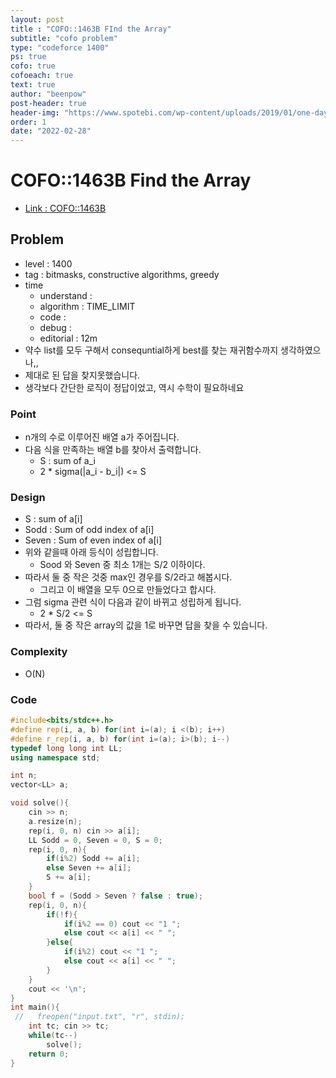 ```yaml
---
layout: post
title : "COFO::1463B FInd the Array"
subtitle: "cofo problem"
type: "codeforce 1400"
ps: true
cofo: true
cofoeach: true
text: true
author: "beenpow"
post-header: true
header-img: "https://www.spotebi.com/wp-content/uploads/2019/01/one-day-day-one-workout-motivation-spotebi.jpg"
order: 1
date: "2022-02-28"
---
```

# COFO::1463B Find the Array
- [Link : COFO::1463B](https://codeforces.com/problemset/problem/1463/B)


## Problem 

- level : 1400
- tag : bitmasks, constructive algorithms, greedy
- time
	- understand : 
	- algorithm : TIME_LIMIT
	- code : 
	- debug : 
	- editorial : 12m
- 약수 list를 모두 구해서 consequntial하게 best를 찾는 재귀함수까지 생각하였으나,, 
- 제대로 된 답을 찾지못했습니다.
- 생각보다 간단한 로직이 정답이었고, 역시 수학이 필요하네요

### Point
- n개의 수로 이루어진 배열 a가 주어집니다.
- 다음 식을 만족하는 배열 b를 찾아서 출력합니다.
  - S : sum of a_i
  - 2 * sigma(|a_i - b_i|) <= S


### Design
- S : sum of a[i]
- Sodd : Sum of odd index of a[i]
- Seven : Sum of even index of a[i]
- 위와 같을때 아래 등식이 성립합니다.
  - Sood 와 Seven 중 최소 1개는 S/2 이하이다.
- 따라서 둘 중 작은 것중 max인 경우를  S/2라고 해봅시다.
  - 그리고 이 배열을 모두 0으로 만들었다고 합시다.
- 그럼 sigma 관련 식이 다음과 같이 바뀌고 성립하게 됩니다.
  - 2 * S/2 <= S
- 따라서, 둘 중 작은 array의 값을 1로 바꾸면 답을 찾을 수 있습니다.

### Complexity
- O(N)

### Code

```cpp
#include<bits/stdc++.h>
#define rep(i, a, b) for(int i=(a); i <(b); i++)
#define r_rep(i, a, b) for(int i=(a); i>(b); i--)
typedef long long int LL;
using namespace std;

int n;
vector<LL> a;

void solve(){
    cin >> n;
    a.resize(n);
    rep(i, 0, n) cin >> a[i];
    LL Sodd = 0, Seven = 0, S = 0;
    rep(i, 0, n){
        if(i%2) Sodd += a[i];
        else Seven += a[i];
        S += a[i];
    }
    bool f = (Sodd > Seven ? false : true);
    rep(i, 0, n){
        if(!f){
            if(i%2 == 0) cout << "1 ";
            else cout << a[i] << " ";
        }else{
            if(i%2) cout << "1 ";
            else cout << a[i] << " ";
        }
    }
    cout << '\n';
}
int main(){
 //   freopen("input.txt", "r", stdin);
    int tc; cin >> tc;
    while(tc--)
        solve();
    return 0;
}

```
